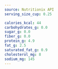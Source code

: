 ```yaml
---
source: Nutritionix API
serving_size_cup: 0.25

calories_kcal: 44
carbohydrates_g: 0.0
sugar_g: 0.0
fiber_g: 0.0
protein_g: 4.9
fat_g: 2.5
saturated_fat_g: 0.9
cholesterol_mg: 8
sodium_mg: 145
---
```


